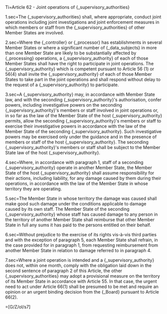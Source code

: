 Ti=Article 62 - Joint operations of {_supervisory_authorities}

1.sec=The {_supervisory_authorities} shall, where appropriate, conduct joint operations including joint investigations and joint enforcement measures in which members or staff from the {_supervisory_authorities} of other Member States are involved.

2.sec=Where the {_controller} or {_processor} has establishments in several Member States or where a significant number of {_data_subjects} in more than one Member State are likely to be substantially affected by {_processing} operations, a {_supervisory_authority} of each of those Member States shall have the right to participate in joint operations. The {_supervisory_authority} which is competent pursuant to Article 56 (1) or 56(4) shall invite the {_supervisory_authority} of each of those Member States to take part in the joint operations and shall respond without delay to the request of a {_supervisory_authority} to participate.

3.sec=A {_supervisory_authority} may, in accordance with Member State law, and with the seconding {_supervisory_authority}'s authorisation, confer powers, including investigative powers on the seconding {_supervisory_authority}'s members or staff involved in joint operations or, in so far as the law of the Member State of the host {_supervisory_authority} permits, allow the seconding {_supervisory_authority}'s members or staff to exercise their investigative powers in accordance with the law of the Member State of the seconding {_supervisory_authority}. Such investigative powers may be exercised only under the guidance and in the presence of members or staff of the host {_supervisory_authority}. The seconding {_supervisory_authority}'s members or staff shall be subject to the Member State law of the host {_supervisory_authority}.

4.sec=Where, in accordance with paragraph 1, staff of a seconding {_supervisory_authority} operate in another Member State, the Member State of the host {_supervisory_authority} shall assume responsibility for their actions, including liability, for any damage caused by them during their operations, in accordance with the law of the Member State in whose territory they are operating.

5.sec=The Member State in whose territory the damage was caused shall make good such damage under the conditions applicable to damage caused by its own staff. The Member State of the seconding {_supervisory_authority} whose staff has caused damage to any person in the territory of another Member State shall reimburse that other Member State in full any sums it has paid to the persons entitled on their behalf.

6.sec=Without prejudice to the exercise of its rights vis-à-vis third parties and with the exception of paragraph 5, each Member State shall refrain, in the case provided for in paragraph 1, from requesting reimbursement from another Member State in relation to damage referred to in paragraph 4.

7.sec=Where a joint operation is intended and a {_supervisory_authority} does not, within one month, comply with the obligation laid down in the second sentence of paragraph 2 of this Article, the other {_supervisory_authorities} may adopt a provisional measure on the territory of its Member State in accordance with Article 55. In that case, the urgent need to act under Article 66(1) shall be presumed to be met and require an opinion or an urgent binding decision from the {_Board} pursuant to Article 66(2).

=[G/Z/ol/s7]
